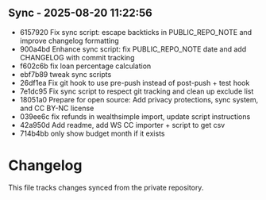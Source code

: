 ## Sync - 2025-08-20 11:22:56

- 6157920 Fix sync script: escape backticks in PUBLIC_REPO_NOTE and improve changelog formatting
- 900a4bd Enhance sync script: fix PUBLIC_REPO_NOTE date and add CHANGELOG with commit tracking
- f602c6b fix loan percentage calculation
- ebf7b89 tweak sync scripts
- 26df1ea Fix git hook to use pre-push instead of post-push + test hook
- 7e1dc95 Fix sync script to respect git tracking and clean up exclude list
- 18051a0 Prepare for open source: Add privacy protections, sync system, and CC BY-NC license
- 039ee6c fix refunds in wealthsimple import, update script instructions
- 42a950d Add readme, add WS CC importer + script to get csv
- 714b4bb only show budget month if it exists

# Changelog

This file tracks changes synced from the private repository.


